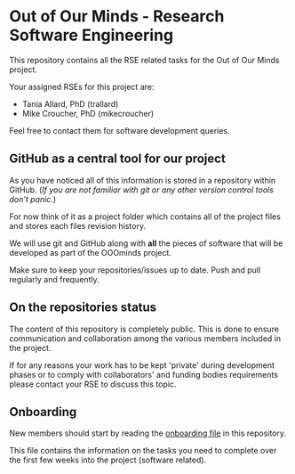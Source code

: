 # Out of Our Minds - Research Software Engineering

This repository contains all the RSE related tasks for the Out of Our Minds project.

Your assigned RSEs for this project are:

- Tania Allard, PhD (trallard)
- Mike Croucher, PhD (mikecroucher)

Feel free to contact them for software development queries.

## GitHub as a central tool for our project

As you have noticed all of this information is stored in a repository within GitHub. (_If you are not familiar with git or any other version control tools don't panic._)

 For now think of it as a project folder which contains all of the project files and stores each files revision history.

 We will use git and GitHub along with **all** the pieces of software that will be developed as part of the OOOminds project.

 Make sure to keep your repositories/issues up to date. Push and pull regularly and frequently.

## On the repositories status
The content of this repository is completely public. This is done to ensure communication and collaboration among the various members  included in the project.


If for any reasons your work has to be kept 'private' during development phases or to comply with collaborators' and funding bodies requirements please contact your RSE to discuss this topic.

## Onboarding
New members should start by reading the [onboarding file](./onboarding.md) in this repository.

This file contains the information on the tasks you need to complete over the first few weeks into the project (software related).
